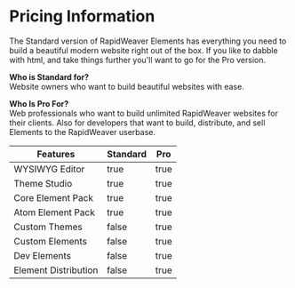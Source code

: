 # Pricing Information

The Standard version of RapidWeaver Elements has everything you need to build a beautiful modern website right out of the box. If you like to dabble with html, and take things further you'll want to go for the Pro version.

**Who is Standard for?** \
Website owners who want to build beautiful websites with ease.

**Who Is Pro For?**\
Web professionals who want to build unlimited RapidWeaver websites for their clients. Also for developers that want to build, distribute, and sell Elements to the RapidWeaver userbase.

<table><thead><tr><th>Features</th><th data-type="checkbox">Standard</th><th data-type="checkbox">Pro </th></tr></thead><tbody><tr><td>WYSIWYG Editor</td><td>true</td><td>true</td></tr><tr><td>Theme Studio</td><td>true</td><td>true</td></tr><tr><td>Core Element Pack</td><td>true</td><td>true</td></tr><tr><td>Atom Element Pack</td><td>true</td><td>true</td></tr><tr><td>Custom Themes</td><td>false</td><td>true</td></tr><tr><td>Custom Elements</td><td>false</td><td>true</td></tr><tr><td>Dev Elements</td><td>false</td><td>true</td></tr><tr><td>Element Distribution</td><td>false</td><td>true</td></tr></tbody></table>



